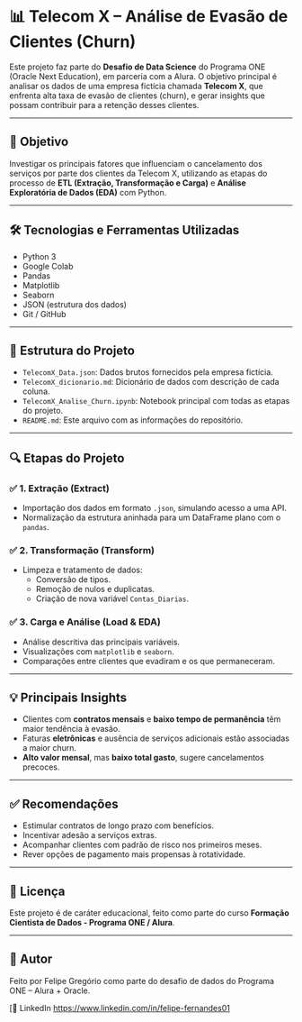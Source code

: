 # 📊 Telecom X – Análise de Evasão de Clientes (Churn)

Este projeto faz parte do **Desafio de Data Science** do Programa ONE (Oracle Next Education), em parceria com a Alura. O objetivo principal é analisar os dados de uma empresa fictícia chamada **Telecom X**, que enfrenta alta taxa de evasão de clientes (churn), e gerar insights que possam contribuir para a retenção desses clientes.

---

## 📌 Objetivo

Investigar os principais fatores que influenciam o cancelamento dos serviços por parte dos clientes da Telecom X, utilizando as etapas do processo de **ETL (Extração, Transformação e Carga)** e **Análise Exploratória de Dados (EDA)** com Python.

---

## 🛠️ Tecnologias e Ferramentas Utilizadas

- Python 3
- Google Colab
- Pandas
- Matplotlib
- Seaborn
- JSON (estrutura dos dados)
- Git / GitHub

---

## 📁 Estrutura do Projeto

- `TelecomX_Data.json`: Dados brutos fornecidos pela empresa fictícia.
- `TelecomX_dicionario.md`: Dicionário de dados com descrição de cada coluna.
- `TelecomX_Analise_Churn.ipynb`: Notebook principal com todas as etapas do projeto.
- `README.md`: Este arquivo com as informações do repositório.

---

## 🔍 Etapas do Projeto

### ✅ 1. Extração (Extract)
- Importação dos dados em formato `.json`, simulando acesso a uma API.
- Normalização da estrutura aninhada para um DataFrame plano com o `pandas`.

### ✅ 2. Transformação (Transform)
- Limpeza e tratamento de dados:
  - Conversão de tipos.
  - Remoção de nulos e duplicatas.
  - Criação de nova variável `Contas_Diarias`.

### ✅ 3. Carga e Análise (Load & EDA)
- Análise descritiva das principais variáveis.
- Visualizações com `matplotlib` e `seaborn`.
- Comparações entre clientes que evadiram e os que permaneceram.

---

## 💡 Principais Insights

- Clientes com **contratos mensais** e **baixo tempo de permanência** têm maior tendência à evasão.
- Faturas **eletrônicas** e ausência de serviços adicionais estão associadas a maior churn.
- **Alto valor mensal**, mas **baixo total gasto**, sugere cancelamentos precoces.

---

## ✅ Recomendações

- Estimular contratos de longo prazo com benefícios.
- Incentivar adesão a serviços extras.
- Acompanhar clientes com padrão de risco nos primeiros meses.
- Rever opções de pagamento mais propensas à rotatividade.

---

## 📄 Licença

Este projeto é de caráter educacional, feito como parte do curso **Formação Cientista de Dados - Programa ONE / Alura**.

---

## 👤 Autor

Feito por Felipe Gregório como parte do desafio de dados do Programa ONE – Alura + Oracle.

[🔗 LinkedIn https://www.linkedin.com/in/felipe-fernandes01
